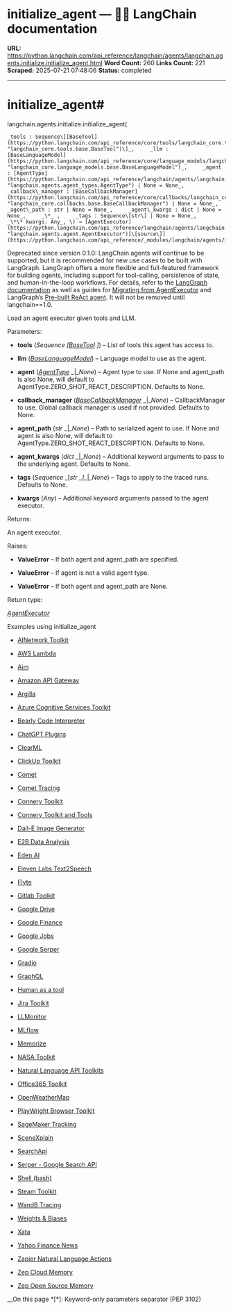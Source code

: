 # initialize_agent — 🦜🔗 LangChain  documentation

**URL:** https://python.langchain.com/api_reference/langchain/agents/langchain.agents.initialize.initialize_agent.html
**Word Count:** 260
**Links Count:** 221
**Scraped:** 2025-07-21 07:48:06
**Status:** completed

---

# initialize\_agent\#

langchain.agents.initialize.initialize\_agent\(

    _tools : Sequence\[[BaseTool](https://python.langchain.com/api_reference/core/tools/langchain_core.tools.base.BaseTool.html#langchain_core.tools.base.BaseTool "langchain_core.tools.base.BaseTool")\]_,     _llm : [BaseLanguageModel](https://python.langchain.com/api_reference/core/language_models/langchain_core.language_models.base.BaseLanguageModel.html#langchain_core.language_models.base.BaseLanguageModel "langchain_core.language_models.base.BaseLanguageModel")_,     _agent : [AgentType](https://python.langchain.com/api_reference/langchain/agents/langchain.agents.agent_types.AgentType.html#langchain.agents.agent_types.AgentType "langchain.agents.agent_types.AgentType") | None = None_,     _callback\_manager : [BaseCallbackManager](https://python.langchain.com/api_reference/core/callbacks/langchain_core.callbacks.base.BaseCallbackManager.html#langchain_core.callbacks.base.BaseCallbackManager "langchain_core.callbacks.base.BaseCallbackManager") | None = None_,     _agent\_path : str | None = None_,     _agent\_kwargs : dict | None = None_,     _\*_ ,     _tags : Sequence\[str\] | None = None_,     _\*\* kwargs: Any_, \) → [AgentExecutor](https://python.langchain.com/api_reference/langchain/agents/langchain.agents.agent.AgentExecutor.html#langchain.agents.agent.AgentExecutor "langchain.agents.agent.AgentExecutor")[\[source\]](https://python.langchain.com/api_reference/_modules/langchain/agents/initialize.html#initialize_agent)\#     

Deprecated since version 0.1.0: LangChain agents will continue to be supported, but it is recommended for new use cases to be built with LangGraph. LangGraph offers a more flexible and full-featured framework for building agents, including support for tool-calling, persistence of state, and human-in-the-loop workflows. For details, refer to the [LangGraph documentation](https://langchain-ai.github.io/langgraph/) as well as guides for [Migrating from AgentExecutor](https://python.langchain.com/docs/how_to/migrate_agent/) and LangGraph’s [Pre-built ReAct agent](https://langchain-ai.github.io/langgraph/how-tos/create-react-agent/). It will not be removed until langchain==1.0.

Load an agent executor given tools and LLM.

Parameters:     

  * **tools** \(_Sequence_ _\[_[_BaseTool_](https://python.langchain.com/api_reference/core/tools/langchain_core.tools.base.BaseTool.html#langchain_core.tools.base.BaseTool "langchain_core.tools.base.BaseTool") _\]_\) – List of tools this agent has access to.

  * **llm** \([_BaseLanguageModel_](https://python.langchain.com/api_reference/core/language_models/langchain_core.language_models.base.BaseLanguageModel.html#langchain_core.language_models.base.BaseLanguageModel "langchain_core.language_models.base.BaseLanguageModel")\) – Language model to use as the agent.

  * **agent** \([_AgentType_](https://python.langchain.com/api_reference/langchain/agents/langchain.agents.agent_types.AgentType.html#langchain.agents.agent_types.AgentType "langchain.agents.agent_types.AgentType") _|__None_\) – Agent type to use. If None and agent\_path is also None, will default to AgentType.ZERO\_SHOT\_REACT\_DESCRIPTION. Defaults to None.

  * **callback\_manager** \([_BaseCallbackManager_](https://python.langchain.com/api_reference/core/callbacks/langchain_core.callbacks.base.BaseCallbackManager.html#langchain_core.callbacks.base.BaseCallbackManager "langchain_core.callbacks.base.BaseCallbackManager") _|__None_\) – CallbackManager to use. Global callback manager is used if not provided. Defaults to None.

  * **agent\_path** \(_str_ _|__None_\) – Path to serialized agent to use. If None and agent is also None, will default to AgentType.ZERO\_SHOT\_REACT\_DESCRIPTION. Defaults to None.

  * **agent\_kwargs** \(_dict_ _|__None_\) – Additional keyword arguments to pass to the underlying agent. Defaults to None.

  * **tags** \(_Sequence_ _\[__str_ _\]__|__None_\) – Tags to apply to the traced runs. Defaults to None.

  * **kwargs** \(_Any_\) – Additional keyword arguments passed to the agent executor.

Returns:     

An agent executor.

Raises:     

  * **ValueError** – If both agent and agent\_path are specified.

  * **ValueError** – If agent is not a valid agent type.

  * **ValueError** – If both agent and agent\_path are None.

Return type:     

[_AgentExecutor_](https://python.langchain.com/api_reference/langchain/agents/langchain.agents.agent.AgentExecutor.html#langchain.agents.agent.AgentExecutor "langchain.agents.agent.AgentExecutor")

Examples using initialize\_agent

  * [AINetwork Toolkit](https://python.langchain.com/docs/integrations/tools/ainetwork/)

  * [AWS Lambda](https://python.langchain.com/docs/integrations/tools/awslambda/)

  * [Aim](https://python.langchain.com/docs/integrations/providers/aim_tracking/)

  * [Amazon API Gateway](https://python.langchain.com/docs/integrations/llms/amazon_api_gateway/)

  * [Argilla](https://python.langchain.com/docs/integrations/callbacks/argilla/)

  * [Azure Cognitive Services Toolkit](https://python.langchain.com/docs/integrations/tools/azure_cognitive_services/)

  * [Bearly Code Interpreter](https://python.langchain.com/docs/integrations/tools/bearly/)

  * [ChatGPT Plugins](https://python.langchain.com/docs/integrations/tools/chatgpt_plugins/)

  * [ClearML](https://python.langchain.com/docs/integrations/providers/clearml_tracking/)

  * [ClickUp Toolkit](https://python.langchain.com/docs/integrations/tools/clickup/)

  * [Comet](https://python.langchain.com/docs/integrations/providers/comet_tracking/)

  * [Comet Tracing](https://python.langchain.com/docs/integrations/callbacks/comet_tracing/)

  * [Connery Toolkit](https://python.langchain.com/docs/integrations/tools/connery_toolkit/)

  * [Connery Toolkit and Tools](https://python.langchain.com/docs/integrations/tools/connery/)

  * [Dall-E Image Generator](https://python.langchain.com/docs/integrations/tools/dalle_image_generator/)

  * [E2B Data Analysis](https://python.langchain.com/docs/integrations/tools/e2b_data_analysis/)

  * [Eden AI](https://python.langchain.com/docs/integrations/tools/edenai_tools/)

  * [Eleven Labs Text2Speech](https://python.langchain.com/docs/integrations/tools/eleven_labs_tts/)

  * [Flyte](https://python.langchain.com/docs/integrations/providers/flyte/)

  * [Gitlab Toolkit](https://python.langchain.com/docs/integrations/tools/gitlab/)

  * [Google Drive](https://python.langchain.com/docs/integrations/tools/google_drive/)

  * [Google Finance](https://python.langchain.com/docs/integrations/tools/google_finance/)

  * [Google Jobs](https://python.langchain.com/docs/integrations/tools/google_jobs/)

  * [Google Serper](https://python.langchain.com/docs/integrations/tools/google_serper/)

  * [Gradio](https://python.langchain.com/docs/integrations/tools/gradio_tools/)

  * [GraphQL](https://python.langchain.com/docs/integrations/tools/graphql/)

  * [Human as a tool](https://python.langchain.com/docs/integrations/tools/human_tools/)

  * [Jira Toolkit](https://python.langchain.com/docs/integrations/tools/jira/)

  * [LLMonitor](https://python.langchain.com/docs/integrations/callbacks/llmonitor/)

  * [MLflow](https://python.langchain.com/docs/integrations/providers/mlflow_tracking/)

  * [Memorize](https://python.langchain.com/docs/integrations/tools/memorize/)

  * [NASA Toolkit](https://python.langchain.com/docs/integrations/tools/nasa/)

  * [Natural Language API Toolkits](https://python.langchain.com/docs/integrations/tools/openapi_nla/)

  * [Office365 Toolkit](https://python.langchain.com/docs/integrations/tools/office365/)

  * [OpenWeatherMap](https://python.langchain.com/docs/integrations/tools/openweathermap/)

  * [PlayWright Browser Toolkit](https://python.langchain.com/docs/integrations/tools/playwright/)

  * [SageMaker Tracking](https://python.langchain.com/docs/integrations/callbacks/sagemaker_tracking/)

  * [SceneXplain](https://python.langchain.com/docs/integrations/tools/sceneXplain/)

  * [SearchApi](https://python.langchain.com/docs/integrations/providers/searchapi/)

  * [Serper - Google Search API](https://python.langchain.com/docs/integrations/providers/google_serper/)

  * [Shell \(bash\)](https://python.langchain.com/docs/integrations/tools/bash/)

  * [Steam Toolkit](https://python.langchain.com/docs/integrations/tools/steam/)

  * [WandB Tracing](https://python.langchain.com/docs/integrations/providers/wandb_tracing/)

  * [Weights & Biases](https://python.langchain.com/docs/integrations/providers/wandb_tracking/)

  * [Xata](https://python.langchain.com/docs/integrations/memory/xata_chat_message_history/)

  * [Yahoo Finance News](https://python.langchain.com/docs/integrations/tools/yahoo_finance_news/)

  * [Zapier Natural Language Actions](https://python.langchain.com/docs/integrations/tools/zapier/)

  * [Zep Cloud Memory](https://python.langchain.com/docs/integrations/memory/zep_memory_cloud/)

  * [Zep Open Source Memory](https://python.langchain.com/docs/integrations/memory/zep_memory/)

__On this page   *[\*]: Keyword-only parameters separator (PEP 3102)